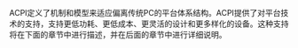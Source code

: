 
ACPI定义了机制和模型来适应偏离传统PC的平台体系结构。ACPI提供了对平台技术的支持，支持更低功耗、更低成本、更灵活的设计和更多样化的设备。这种支持将在下面的章节中进行描述，并在后面的章节中进行详细说明。